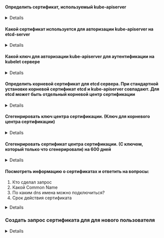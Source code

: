 #### Определить сертификат, используемый kube-apiserver
<details>
 cat /etc/kubernetes/manifests/kube-apiserver.yaml | grep .crt /etc/kubernetes/pki/apiserver.crt
</details>

#### Какой сертификат используется для авторизации kube-apiserver на etcd-server
 <details>
/etc/kubernetes/pki/apiserver-etcd-client.crt
</details>

#### Какой ключ для авторизации kube-apiserver для аутентификации на kubelet сервере
<details> 
/etc/kubernetes/pki/apiserver-kubelet-client.key
</details>

#### Определить корневой сертификат для etcd сервера. При стандартной установке корневой сертификат etcd и kube-apiserver совпадают. Для etcd может быть отдельный корневой центр сертификации
<details>
--etcd-cafile=/etc/kubernetes/pki/etcd/ca.crt
</details>

#### Сгегенрировать ключ центра сертификации. (Ключ для корневого центра сертификации)
<details>
openssl genrsa -out ca.key 2048
</details> 

#### Сгегенрировать сертификат центра сертификации. (С ключом, который только что сгенерировали) на 600 дней
<details>
openssl req -x509 -new -nodes -key ca.key -subj "/CN=kubernetes" -days 600 -out ca.crt  

Возможно, придется закоментировать строку vim /etc/ssl/openssl.cnf  
Обратите внимание на subj. Это common name. Должен быть действительным именем доступным по dns. Иначе не заработает  

RANDFILE   = $ENV::HOME/.rnd  
</details> 


#### Посмотреть информацию о сертификатах и ответить на вопросы:
 1) Кто сделал запрос
 2) Какой Common Name
 3) По каким dns имена можно подключиться?
 4) Срок действия сертификата
<details>
Поля  

Issuer: CN =  

Subject: CN =  

x509v3 Subject Alternative Name:    
  DNS:  

Validity    
   Not Before:  
   Not After:  
</details>

### Создать запрос сертификата для для нового пользователя
<details>
https://kubernetes.io/docs/reference/access-authn-authz/certificate-signing-requests/ 
``` bash
openssl genrsa -out myuser.key 2048  
openssl req -new -key myuser.key -out myuser.csr  
Переведем полученный сертификат в Base64 формат  
cat myuser.csr | base64 | tr -d "\n"  
```
Закинем в поле request получившийся текст  
``` yaml
---
metadata:
  name: myuser
spec:
  request: base64 text
  signerName: kubernetes.io/kube-apiserver-client  
  usages:
  - client auth
--- 
```
kubectl create -f 
</detail>

# Проверить состояние запрос
kubectl get csr
# Разрешить получить сертификат
kubectl certificate approve myuser
# просмотреть существующие запросы

# Узнать. к каким группам был сделан запрос
kubectl get csr myuser -o yaml
# Удалить запрос
